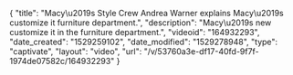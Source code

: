 {
    "title": "Macy\u2019s Style Crew  Andrea Warner  explains Macy\u2019s customize it furniture department.",
    "description": "Macy\u2019s new customize it in the furniture department.",
    "videoid": "164932293",
    "date_created": "1529259102",
    "date_modified": "1529278948",
    "type": "captivate",
    "layout": "video",
    "url": "\/v\/53760a3e-df17-40fd-9f7f-1974de07582c\/164932293"
}